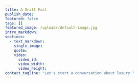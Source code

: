 ```yaml
---
title: A Draft Post
publish_date:
featured: false
tags: []
featured_image: /uploads/default-image.jpg
intro_markdown:
sections:
  - text_markdown:
    single_image:
    quote:
    video:
      video_id:
      video_width:
      video_height:
contact_tagline: "Let's start a conversation about luxury."
---
```

